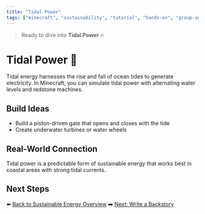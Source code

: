 ```yaml
---
title: "Tidal Power"
tags: ["minecraft", "sustainability", "tutorial", "hands-on", "group-activity"]
---
```


> Ready to dive into **Tidal Power** 🔥

# Tidal Power 🐋

Tidal energy harnesses the rise and fall of ocean tides to generate electricity. In Minecraft, you can simulate tidal power with alternating water levels and redstone machines.

## Build Ideas
- Build a piston-driven gate that opens and closes with the tide
- Create underwater turbines or water wheels

## Real-World Connection
Tidal power is a predictable form of sustainable energy that works best in coastal areas with strong tidal currents.

## Next Steps
⬅️ [Back to Sustainable Energy Overview](/sustainability_lab/Day-3/00_intro)
➡️ [Next: Write a Backstory](/sustainability_lab/Day-3/01_backstory)
